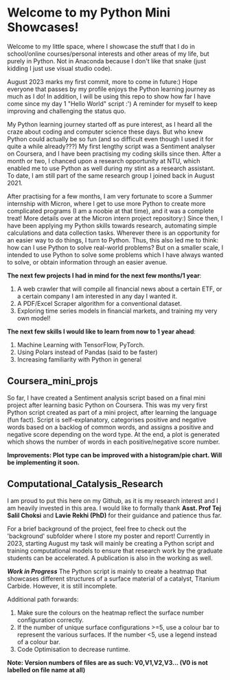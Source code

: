 # Welcome to my Python Mini Showcases!

Welcome to my little space, where I showcase the stuff that I do in school/online courses/personal interests and other areas of my life, but purely in Python. Not in Anaconda because I don't like that snake (just kidding I just use visual studio code).

August 2023 marks my first commit, more to come in future:) Hope everyone that passes by my profile enjoys the Python learning journey as much as I do! In addition, I will be using this repo to show how far I have come since my day 1 "Hello World" script :') A reminder for myself to keep improving and challenging the status quo.

My Python learning journey started off as pure interest, as I heard all the craze about coding and computer science these days. But who knew Python could actually be so fun (and so difficult even though I used it for quite a while already???) My first lengthy script was a Sentiment analyser on Coursera, and I have been practising my coding skills since then. After a month or two, I chanced upon a research opportunity at NTU, which enabled me to use Python as well during my stint as a research assistant. To date, I am still part of the same research group I joined back in August 2021.

After practising for a few months, I am very fortunate to score a Summer internship with Micron, where I get to use more Python to create more complicated programs (I am a noobie at that time), and it was a complete treat! More details over at the Micron intern project repository:) Since then, I have been applying my Python skills towards research, automating simple calculations and data collection tasks. Wherever there is an opportunity for an easier way to do things, I turn to Python. Thus, this also led me to think: how can I use Python to solve real-world problems? But on a smaller scale, I intended to use Python to solve some problems which I have always wanted to solve, or obtain information through an easier avenue.

**The next few projects I had in mind for the next few months/1 year**:
1. A web crawler that will compile all financial news about a certain ETF, or a certain company I am interested in any day I wanted it.
2. A PDF/Excel Scraper algorithm for a conventional dataset.
3. Exploring time series models in financial markets, and training my very own model!

**The next few skills I would like to learn from now to 1 year ahead**:
1. Machine Learning with TensorFlow, PyTorch.
2. Using Polars instead of Pandas (said to be faster)
3. Increasing familiarity with Python in general

## Coursera_mini_projs

So far, I have created a Sentiment analysis script based on a final mini project after learning basic Python on Coursera. This was my very first Python script created as part of a mini project, after learning the language (fun fact). Script is self-explanatory, categorises positive and negative words based on a backlog of common words, and assigns a positive and negative score depending on the word type. At the end, a plot is generated which shows the number of words in each positive/negative score number.

**Improvements: Plot type can be improved with a histogram/pie chart. Will be implementing it soon.**

## Computational_Catalysis_Research

I am proud to put this here on my Github, as it is my research interest and I am heavily invested in this area. I would like to formally thank **Asst. Prof Tej Salil Choksi** and **Lavie Rekhi (PhD)** for their guidance and patience thus far.

For a brief background of the project, feel free to check out the 'background' subfolder where I store my poster and report! Currently in 2023, starting August my task will mainly be creating a Python script and training computational models to ensure that research work by the graduate students can be accelerated. A publication is also in the working as well. 

***Work in Progress***
The Python script is mainly to create a heatmap that showcases different structures of a surface material of a catalyst, Titanium Carbide. However, it is still incomplete.

Additional path forwards:
1. Make sure the colours on the heatmap reflect the surface number configuration correctly.
2. If the number of unique surface configurations >=5, use a colour bar to represent the various surfaces. If the number <5, use a legend instead of a colour bar.
3. Code Optimisation to decrease runtime.


**Note: Version numbers of files are as such: V0,V1,V2,V3... (V0 is not labelled on file name at all)**
